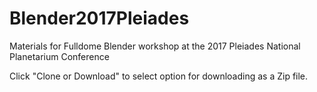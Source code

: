 # Blender2017Pleiades
Materials for Fulldome Blender workshop at the 2017 Pleiades National Planetarium Conference 

Click "Clone or Download" to select option for downloading as a Zip file.
